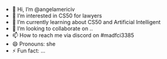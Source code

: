 - 👋 Hi, I’m @angelamericiv
- 👀 I’m interested in CS50 for lawyers
- 🌱 I’m currently learning about CS50 and Artificial Intelligent
- 💞️ I’m looking to collaborate on ..
- 📫 How to reach me via discord on #madfci3385
- 😄 Pronouns: she
- ⚡ Fun fact: ...

<!---
angelamericiv/angelamericiv is a ✨ special ✨ repository because its `README.md` (this file) appears on your GitHub profile.
You can click the Preview link to take a look at your changes.
--->
